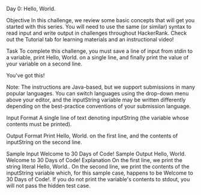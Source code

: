 Day 0: Hello, World.


Objective
In this challenge, we review some basic concepts that will get you started with this series. You will need to use the same (or similar) syntax to read input and write output in challenges throughout HackerRank. Check out the Tutorial tab for learning materials and an instructional video!


Task
To complete this challenge, you must save a line of input from stdin to a variable, print Hello, World. on a single line, and finally print the value of your variable on a second line.


You've got this!


Note: The instructions are Java-based, but we support submissions in many popular languages. You can switch languages using the drop-down menu above your editor, and the inputString variable may be written differently depending on the best-practice conventions of your submission language.


Input Format
A single line of text denoting inputString (the variable whose contents must be printed).


Output Format
Print Hello, World. on the first line, and the contents of inputString on the second line.


Sample Input
Welcome to 30 Days of Code!
Sample Output
Hello, World. 
Welcome to 30 Days of Code!
Explanation
On the first line, we print the string literal Hello, World.. On the second line, we print the contents of the inputString variable which, for this sample case, happens to be Welcome to 30 Days of Code!. If you do not print the variable's contents to stdout, you will not pass the hidden test case.
